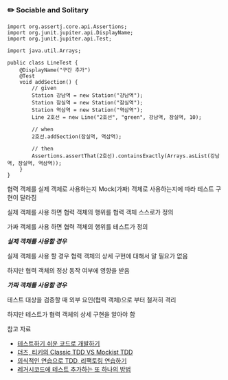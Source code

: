 ### ✏️ Sociable and Solitary

```
import org.assertj.core.api.Assertions;
import org.junit.jupiter.api.DisplayName;
import org.junit.jupiter.api.Test;

import java.util.Arrays;

public class LineTest {
    @DisplayName("구간 추가")
    @Test
    void addSection() {
        // given
        Station 강남역 = new Station("강남역");
        Station 잠실역 = new Station("잠실역");
        Station 역삼역 = new Station("역삼역");
        Line 2호선 = new Line("2호선", "green", 강남역, 잠실역, 10);

        // when
        2호선.addSection(잠실역, 역삼역);

        // then
        Assertions.assertThat(2호선).containsExactly(Arrays.asList(강남역, 잠실역, 역삼역));
    }
}
```

협력 객체를 실제 객체로 사용하는지 Mock(가짜) 객체로 사용하는지에 따라 테스트 구현이 달라짐

실제 객체를 사용 하면 협력 객체의 행위를 협력 객체 스스로가 정의

가짜 객체를 사용 하면 협력 객체의 행위를 테스트가 정의

***실제 객체를 사용할 경우***

실제 객체를 사용 할 경우 협력 객체의 상세 구현에 대해서 알 필요가 없음

하지만 협력 객체의 정상 동작 여부에 영향을 받음

***가짜 객체를 사용할 경우***

테스트 대상을 검증할 때 외부 요인(협력 객체)으로 부터 철저히 격리

하지만 테스트가 협력 객체의 상세 구현을 알아야 함

참고 자료
- [테스트하기 쉬운 코드로 개발하기](https://www.youtube.com/watch?v=Cz_a2gQp63c)
- [더즈, 티키의 Classic TDD VS Mockist TDD](https://www.youtube.com/watch?v=n01foM9tsRo)
- [의식적인 연습으로 TDD, 리팩토링 연습하기](https://www.youtube.com/watch?v=cVxqrGHxutU)
- [레거시코드에 테스트 추가하는 또 하나의 방법](https://www.youtube.com/watch?v=Dct4bGKCmI8)
